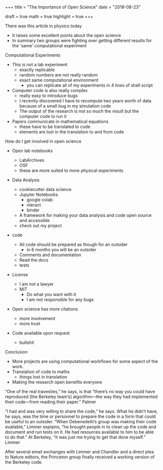 +++
title = "The Importance of Open Science"
date = "2018-08-23"

draft = true
math = true
highlight = true
+++

There was this article in physics today
- it raises some excellent points about the open science
- In summary two groups were fighting over getting different results for the
    'same' computational experiment

Computational Experiments
- This is not a lab experiment
    - exactly replicable
    - random numbers are not really random
    - exact same computational environment
        - you can replicate all of my experiments in 4 lines of shell script
- Computer code is also really complex
    - really easy to introduce bugs
    - I recently discovered I have to recompute two years worth of data because
        of a small bug in my simulation code
    - The output of the research is not so much the result but the computer
        code to run it
- Papers communicate in mathematical equations
    - these have to be translated to code
    - elements are lost in the translation to and from code

How do I get involved in open science
- Open lab notebooks
    - LabArchives
    - OSF
    - these are more suited to more physical experiments 
- Data Analysis
    - cookiecutter data science
    - Jupyter Notebooks
        - google colab
        - nteract
        - binder
    - A framework for making your data analysis and code open source and
        accessible
    - check out my project
- code
    - All code should be prepared as though for an outsider
        - in 6 months you will be an outsider
    - Comments and documentation
    - Read the docs
    - tests
- License
    - I am not a lawyer
    - MIT
        - Do what you want with it
        - I am not responsible for any bugs
- Open science has more citations
    - more involvement
    - more trust


- Code available upon request
    - bullshit

Conclusion
- More projects are using computational workflows for some aspect of the work.
- Translation of code to maths
    - things lost in translation
- Making the research open benefits everyone





“One of the real travesties,” he says, is that “there’s no way you could have reproduced [the Berkeley team’s] algorithm—the way they had implemented their code—from reading their paper.” Palmer

 “I had and was very willing to share the code,” he says. What he didn’t have, he says, was the time or personnel to prepare the code in a form that could be useful to an outsider. “When Debenedetti’s group was making their code available,” Limmer explains, “he brought people in to clean up the code and document and run tests on it. He had resources available to him to be able to do that.” At Berkeley, “it was just me trying to get that done myself.” Limmer

 After several email exchanges with Limmer and Chandler and a direct plea to Nature editors, the Princeton group finally received a working version of the Berkeley code. 


[war over water]: https://physicstoday.scitation.org/do/10.1063/PT.6.1.20180822a/full/

